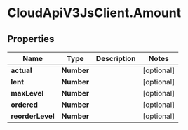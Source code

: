 # CloudApiV3JsClient.Amount

## Properties
Name | Type | Description | Notes
------------ | ------------- | ------------- | -------------
**actual** | **Number** |  | [optional] 
**lent** | **Number** |  | [optional] 
**maxLevel** | **Number** |  | [optional] 
**ordered** | **Number** |  | [optional] 
**reorderLevel** | **Number** |  | [optional] 


